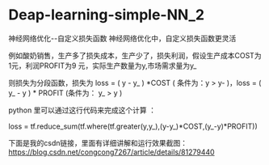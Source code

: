 # Deap-learning-simple-NN_2
神经网络优化--自定义损失函数
神经网络优化中，自定义损失函数更灵活

例如酸奶销售，生产多了损失成本，生产少了，损失利润，假设生产成本COST为1元，利润PROFIT为9 元，实际生产数量为y,市场需求量为y_

则损失为分段函数，损失为 loss = ( y - y_ ) *COST  ( 条件为：y > y- )，loss = ( y_ - y ) * PROFIT   (条件为： y_ > y )

 python 里可以通过这行代码来完成这个计算 ： 

loss = tf.reduce_sum(tf.where(tf.greater(y,y_),(y-y_)*COST,(y_-y)*PROFIT))

下面是我的csdn链接，里面有详细讲解和运行效果截图： https://blog.csdn.net/congcong7267/article/details/81279440
